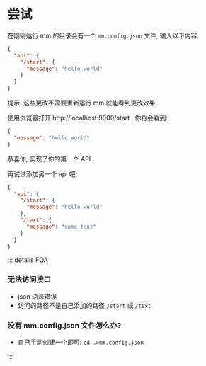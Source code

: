 # 尝试
在刚刚运行 mm 的目录会有一个 `mm.config.json` 文件, 输入以下内容:

``` json
{
  "api": {
    "/start": {
      "message": "hello world"
    }
  }
}
```

提示: 这些更改不需要重新运行 mm 就能看到更改效果.

使用浏览器打开 http://localhost:9000/start , 你将会看到:
``` json
{
  "message": "hello world"
}
```

恭喜你, 实现了你的第一个 API .

再试试添加另一个 api 吧:
``` json {6-8}
{
  "api": {
    "/start": {
      "message": "hello world"
    },
    "/text": {
      "message": "some text"
    }
  }
}
```

::: details FQA
### 无法访问接口
- json 语法错误
- 访问的路径不是自己添加的路径 `/start` 或 `/text`

### 没有 mm.config.json 文件怎么办?
- 自己手动创建一个即可: `cd .>mm.config.json`

::: 
